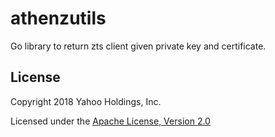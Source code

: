 athenzutils
===========

Go library to return zts client given private key and certificate.

## License

Copyright 2018 Yahoo Holdings, Inc.

Licensed under the [Apache License, Version 2.0](http://www.apache.org/licenses/LICENSE-2.0)
